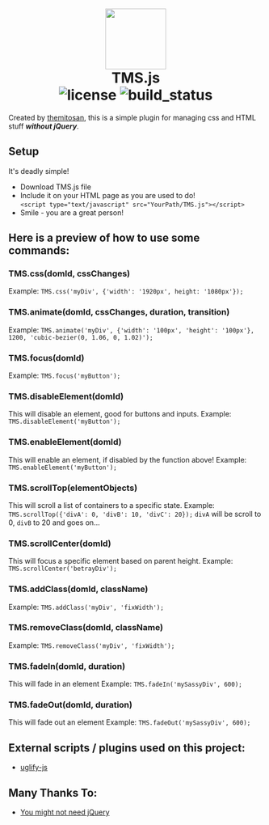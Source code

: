 <h1 align="center">
	<img src="https://raw.githubusercontent.com/themitosan/TMS.js/main/tmsjs.png" width="120">
	<br><b>TMS.js</b><br>
	<img src="https://img.shields.io/github/license/themitosan/TMS.js" alt="license">
	<img src="https://img.shields.io/github/actions/workflow/status/themitosan/TMS.js/main.yaml" alt="build_status">
</h1>

Created by [themitosan](https://themitosan.github.io/), this is a simple plugin for managing css and HTML stuff ___without jQuery___.

## Setup
It's deadly simple!
- Download TMS.js file
- Include it on your HTML page as you are used to do!<br>`<script type="text/javascript" src="YourPath/TMS.js"></script>`
- Smile - you are a great person!

## Here is a preview of how to use some commands:

### TMS.css(domId, cssChanges)
Example: ```TMS.css('myDiv', {'width': '1920px', height: '1080px'});```

### TMS.animate(domId, cssChanges, duration, transition)
Example: ```TMS.animate('myDiv', {'width': '100px', 'height': '100px'}, 1200, 'cubic-bezier(0, 1.06, 0, 1.02)');```

### TMS.focus(domId)
Example: ```TMS.focus('myButton');```

### TMS.disableElement(domId)
This will disable an element, good for buttons and inputs.
Example: ```TMS.disableElement('myButton');```

### TMS.enableElement(domId)
This will enable an element, if disabled by the function above!
Example: ```TMS.enableElement('myButton');```

### TMS.scrollTop(elementObjects)
This will scroll a list of containers to a specific state.
Example: ```TMS.scrollTop({'divA': 0, 'divB': 10, 'divC': 20});```
`divA` will be scroll to 0, `divB` to 20 and goes on...

### TMS.scrollCenter(domId)
This will focus a specific element based on parent height.
Example: ```TMS.scrollCenter('betrayDiv');```

### TMS.addClass(domId, className)
Example: ```TMS.addClass('myDiv', 'fixWidth');```

### TMS.removeClass(domId, className)
Example: ```TMS.removeClass('myDiv', 'fixWidth');```

### TMS.fadeIn(domId, duration)
This will fade in an element
Example: ```TMS.fadeIn('mySassyDiv', 600);```

### TMS.fadeOut(domId, duration)
This will fade out an element
Example: ```TMS.fadeOut('mySassyDiv', 600);```

## External scripts / plugins used on this project:
- [uglify-js](https://www.npmjs.com/package/uglify-js)

## Many Thanks To:
- [You might not need jQuery](http://youmightnotneedjquery.com/)